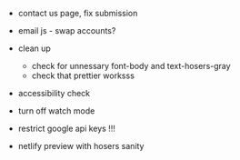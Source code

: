-  contact us page, fix submission
-  email js - swap accounts?

-  clean up

   -  check for unnessary font-body and text-hosers-gray
   -  check that prettier worksss

-  accessibility check

-  turn off watch mode

-  restrict google api keys !!!

-  netlify preview with hosers sanity
